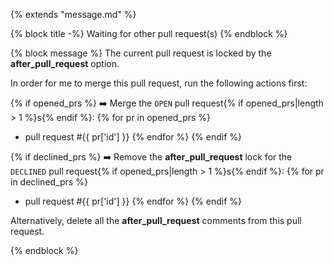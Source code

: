 {% extends "message.md" %}

{% block title -%}
Waiting for other pull request(s)
{% endblock %}

{% block message %}
The current pull request is locked by the **after_pull_request** option.

In order for me to merge this pull request, run the following actions first:

{% if opened_prs %}
:arrow_right: Merge the `OPEN` pull request{% if opened_prs|length > 1 %}s{% endif %}:
{% for pr in opened_prs %}
* pull request #{{ pr['id'] }}
{% endfor %}
{% endif %}

{% if declined_prs %}
:arrow_right: Remove the **after_pull_request** lock for the `DECLINED` pull request{% if opened_prs|length > 1 %}s{% endif %}:
{% for pr in declined_prs %}
* pull request #{{ pr['id'] }}
{% endfor %}
{% endif %}

Alternatively, delete all the **after_pull_request** comments from this pull request.

{% endblock %}

